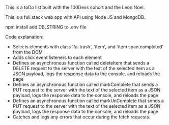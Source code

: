 This is a toDo list built with the 100Devs cohort and the Leon Noel. 

This is a full stack web app with API using Node JS and MongoDB.


npm install
add DB_STRING to .env file

Code explanation: 

- Selects elements with class 'fa-trash', 'item', and 'item span.completed' from the DOM
- Adds click event listeners to each element
- Defines an asynchronous function called deleteItem that sends a DELETE request to the server with the text of the selected item as a JSON payload, logs the response data to the console, and reloads the page
- Defines an asynchronous function called markComplete that sends a PUT request to the server with the text of the selected item as a JSON payload, logs the response data to the console, and reloads the page
- Defines an asynchronous function called markUnComplete that sends a PUT request to the server with the text of the selected item as a JSON payload, logs the response data to the console, and reloads the page
- Catches and logs any errors that occur during the fetch requests.
